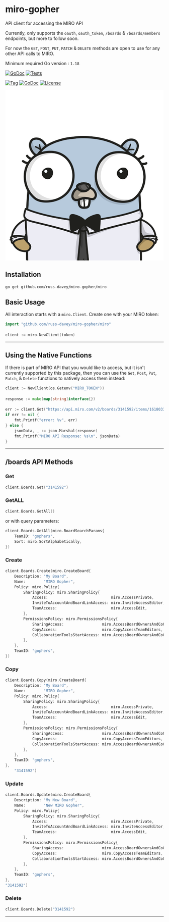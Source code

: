 # miro-gopher

API client for accessing the MIRO API

Currently, only supports the `oauth`, `oauth_token`, `/boards` & `/boards/members` endpoints, but more to follow soon.

For now the `GET`, `POST`, `PUT`, `PATCH` & `DELETE` methods are open to use for any other API calls to MIRO.

Minimum required Go version : `1.18`


[![GoDoc](https://godoc.org/github.com/russ-davey/miro-gopher?status.svg)](http://godoc.org/github.com/russ-davey/miro-gopher)
[![Tests](https://github.com/russ-davey/miro-gopher/actions/workflows/miro-gopher.yml/badge.svg?branch=main)](https://github.com/russ-davey/miro-gopher/actions/workflows/miro-gopher.yml)

[![Tag](https://img.shields.io/github/v/tag/russ-davey/miro-gopher?style=plastic)](https://github.com/russ-davey/miro-gopher/tags)
[![GoDoc](https://img.shields.io/github/go-mod/go-version/russ-davey/miro-gopher?style=plastic)](https://go.dev/doc/go1.2)
[![License](https://img.shields.io/badge/License-MIT%202.0-blue.svg?style=plastic)](https://opensource.org/licenses/MIT)

![gopher.png](gopher.png)

## Installation

```
go get github.com/russ-davey/miro-gopher/miro
```

## Basic Usage

All interaction starts with a `miro.Client`. Create one with your MIRO token:

```Go
import "github.com/russ-davey/miro-gopher/miro"

client := miro.NewClient(token)
```

---
## Using the Native Functions
If there is part of MIRO API that you would like to access, but it isn't currently supported by this package,
then you can use the `Get`, `Post`, `Put`, `Patch`, & `Delete` functions to natively access them instead:

```go
client := NewClient(os.Getenv("MIRO_TOKEN"))

response := make(map[string]interface{})

err := client.Get("https://api.miro.com/v2/boards/3141592/items/16180339887", &response)
if err != nil {
    fmt.Printf("error: %v", err)
} else {
    jsonData, _ := json.Marshal(response)
    fmt.Printf("MIRO API Response: %s\n", jsonData)
}
```


---
## /boards API Methods

### Get

```go
client.Boards.Get("3141592")
```

### GetALL

```go
client.Boards.GetAll()
```

or with query parameters:

```go
client.Boards.GetAll(miro.BoardSearchParams{
    TeamID: "gophers",
    Sort: miro.SortAlphabetically,
})
```

### Create

```go
client.Boards.Create(miro.CreateBoard{
    Description: "My Board",
    Name:        "MIRO Gopher",
    Policy: miro.Policy{
        SharingPolicy: miro.SharingPolicy{
            Access:                            miro.AccessPrivate,
            InviteToAccountAndBoardLinkAccess: miro.InviteAccessEditor,
            TeamAccess:                        miro.AccessEdit,
        },
        PermissionsPolicy: miro.PermissionsPolicy{
            SharingAccess:                 miro.AccessBoardOwnersAndCoOwners,
            CopyAccess:                    miro.CopyAccessTeamEditors,
            CollaborationToolsStartAccess: miro.AccessBoardOwnersAndCoOwners,
        },
    },
    TeamID: "gophers",
})
```

### Copy

```go
client.Boards.Copy(miro.CreateBoard{
    Description: "My Board",
    Name:        "MIRO Gopher",
    Policy: miro.Policy{
        SharingPolicy: miro.SharingPolicy{
            Access:                            miro.AccessPrivate,
            InviteToAccountAndBoardLinkAccess: miro.InviteAccessEditor,
            TeamAccess:                        miro.AccessEdit,
        },
        PermissionsPolicy: miro.PermissionsPolicy{
            SharingAccess:                 miro.AccessBoardOwnersAndCoOwners,
            CopyAccess:                    miro.CopyAccessTeamEditors,
            CollaborationToolsStartAccess: miro.AccessBoardOwnersAndCoOwners,
        },
    },
    TeamID: "gophers",
},
    "3141592")
```

### Update
```go
client.Boards.Update(miro.CreateBoard{
    Description: "My New Board",
    Name:        "New MIRO Gopher",
    Policy: miro.Policy{
        SharingPolicy: miro.SharingPolicy{
            Access:                            miro.AccessPrivate,
            InviteToAccountAndBoardLinkAccess: miro.InviteAccessEditor,
            TeamAccess:                        miro.AccessEdit,
        },
        PermissionsPolicy: miro.PermissionsPolicy{
            SharingAccess:                 miro.AccessBoardOwnersAndCoOwners,
            CopyAccess:                    miro.CopyAccessTeamEditors,
            CollaborationToolsStartAccess: miro.AccessBoardOwnersAndCoOwners,
        },
    },
    TeamID: "gophers",
},
"3141592")
```

### Delete

```go
client.Boards.Delete("3141592")
```
---